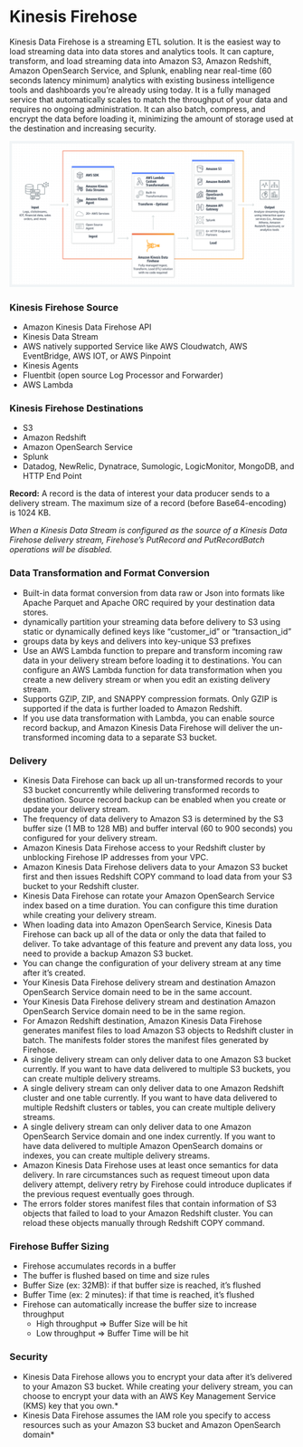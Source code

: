 # Kinesis Firehose

Kinesis Data Firehose is a streaming ETL solution. It is the easiest way to load streaming data into data stores and analytics tools. It can capture, transform, and load streaming data into Amazon S3, Amazon Redshift, Amazon OpenSearch Service, and Splunk, enabling near real-time (60 seconds latency minimum) analytics with existing business intelligence tools and dashboards you’re already using today. It is a fully managed service that automatically scales to match the throughput of your data and requires no ongoing administration. It can also batch, compress, and encrypt the data before loading it, minimizing the amount of storage used at the destination and increasing security.

![firehose](images/firehose_01.png)

### Kinesis Firehose Source
- Amazon Kinesis Data Firehose API
- Kinesis Data Stream
- AWS natively supported Service like AWS Cloudwatch, AWS EventBridge, AWS IOT, or AWS Pinpoint
- Kinesis Agents
- Fluentbit (open source Log Processor and Forwarder)
- AWS Lambda 

### Kinesis Firehose Destinations
- S3
- Amazon Redshift 
- Amazon OpenSearch Service 
- Splunk
- Datadog, NewRelic, Dynatrace, Sumologic, LogicMonitor, MongoDB, and HTTP End Point

**Record:** A record is the data of interest your data producer sends to a delivery stream. The maximum size of a record (before Base64-encoding) is 1024 KB.

*When a Kinesis Data Stream is configured as the source of a Kinesis Data Firehose delivery stream, Firehose’s PutRecord and PutRecordBatch operations will be disabled.*

### Data Transformation and Format Conversion
-  Built-in data format conversion from data raw or Json into formats like Apache Parquet and Apache ORC required by your destination data stores.
- dynamically partition your streaming data before delivery to S3 using static or dynamically defined keys like “customer_id” or “transaction_id”
- groups data by keys and delivers into key-unique S3 prefixes
- Use an AWS Lambda function to prepare and transform incoming raw data in your delivery stream before loading it to destinations. You can configure an AWS Lambda function for data transformation when you create a new delivery stream or when you edit an existing delivery stream.
- Supports GZIP, ZIP, and SNAPPY compression formats. Only GZIP is supported if the data is further loaded to Amazon Redshift.
- If you use data transformation with Lambda, you can enable source record backup, and Amazon Kinesis Data Firehose will deliver the un-transformed incoming data to a separate S3 bucket.


### Delivery
- Kinesis Data Firehose can back up all un-transformed records to your S3 bucket concurrently while delivering transformed records to destination. Source record backup can be enabled when you create or update your delivery stream.
- The frequency of data delivery to Amazon S3 is determined by the S3 buffer size (1 MB to 128 MB) and buffer interval (60 to 900 seconds) you configured for your delivery stream.
- Amazon Kinesis Data Firehose access to your Redshift cluster by unblocking Firehose IP addresses from your VPC.
- Amazon Kinesis Data Firehose delivers data to your Amazon S3 bucket first and then issues Redshift COPY command to load data from your S3 bucket to your Redshift cluster.
- Kinesis Data Firehose can rotate your Amazon OpenSearch Service index based on a time duration. You can configure this time duration while creating your delivery stream.
- When loading data into Amazon OpenSearch Service, Kinesis Data Firehose can back up all of the data or only the data that failed to deliver. To take advantage of this feature and prevent any data loss, you need to provide a backup Amazon S3 bucket.
- You can change the configuration of your delivery stream at any time after it’s created. 
- Your Kinesis Data Firehose delivery stream and destination Amazon OpenSearch Service domain need to be in the same account.
- Your Kinesis Data Firehose delivery stream and destination Amazon OpenSearch Service domain need to be in the same region.
- For Amazon Redshift destination, Amazon Kinesis Data Firehose generates manifest files to load Amazon S3 objects to Redshift cluster in batch. The manifests folder stores the manifest files generated by Firehose.
- A single delivery stream can only deliver data to one Amazon S3 bucket currently. If you want to have data delivered to multiple S3 buckets, you can create multiple delivery streams.
- A single delivery stream can only deliver data to one Amazon Redshift cluster and one table currently. If you want to have data delivered to multiple Redshift clusters or tables, you can create multiple delivery streams.
- A single delivery stream can only deliver data to one Amazon OpenSearch Service domain and one index currently. If you want to have data delivered to multiple Amazon OpenSearch domains or indexes, you can create multiple delivery streams.
- Amazon Kinesis Data Firehose uses at least once semantics for data delivery. In rare circumstances such as request timeout upon data delivery attempt, delivery retry by Firehose could introduce duplicates if the previous request eventually goes through.
- The errors folder stores manifest files that contain information of S3 objects that failed to load to your Amazon Redshift cluster. You can reload these objects manually through Redshift COPY command. 

### Firehose Buffer Sizing
- Firehose accumulates records in a buffer
- The buffer is flushed based on time and size rules
- Buffer Size (ex: 32MB): if that buffer size is reached, it’s flushed
- Buffer Time (ex: 2 minutes): if that time is reached, it’s flushed
- Firehose can automatically increase the buffer size to increase throughput
    - High throughput => Buffer Size will be hit
    - Low throughput => Buffer Time will be hit

### Security
- Kinesis Data Firehose allows you to encrypt your data after it’s delivered to your Amazon S3 bucket. While creating your delivery stream, you can choose to encrypt your data with an AWS Key Management Service (KMS) key that you own.*
- Kinesis Data Firehose assumes the IAM role you specify to access resources such as your Amazon S3 bucket and Amazon OpenSearch domain*
